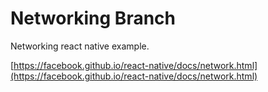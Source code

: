 # Networking Branch

Networking react native example.

[https://facebook.github.io/react-native/docs/network.html](https://facebook.github.io/react-native/docs/network.html)
